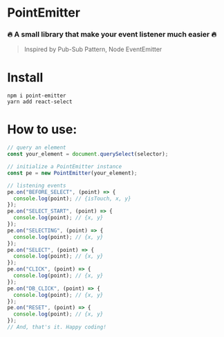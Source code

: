 # PointEmitter

### 🔥 A small library that make your event listener much easier 🔥  

> Inspired by Pub-Sub Pattern, Node EventEmitter

# Install

`npm i point-emitter`  
`yarn add react-select`

# How to use:

```js
// query an element
const your_element = document.querySelect(selector);

// initialize a PointEmitter instance
const pe = new PointEmitter(your_element);

// listening events
pe.on("BEFORE_SELECT", (point) => {
  console.log(point); // {isTouch, x, y}
});
pe.on("SELECT_START", (point) => {
  console.log(point); // {x, y}
});
pe.on("SELECTING", (point) => {
  console.log(point); // {x, y}
});
pe.on("SELECT", (point) => {
  console.log(point); // {x, y}
});
pe.on("CLICK", (point) => {
  console.log(point); // {x, y}
});
pe.on("DB_CLICK", (point) => {
  console.log(point); // {x, y}
});
pe.on("RESET", (point) => {
  console.log(point); // {x, y}
});
// And, that's it. Happy coding!
```
